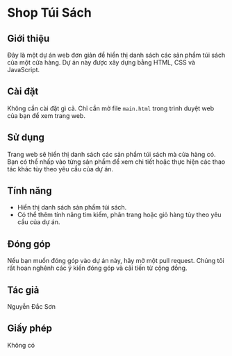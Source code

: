 # Shop Túi Sách

## Giới thiệu
Đây là một dự án web đơn giản để hiển thị danh sách các sản phẩm túi sách của một cửa hàng. Dự án này được xây dựng bằng HTML, CSS và JavaScript.

## Cài đặt
Không cần cài đặt gì cả. Chỉ cần mở file `main.html` trong trình duyệt web của bạn để xem trang web.

## Sử dụng
Trang web sẽ hiển thị danh sách các sản phẩm túi sách mà cửa hàng có. Bạn có thể nhấp vào từng sản phẩm để xem chi tiết hoặc thực hiện các thao tác khác tùy theo yêu cầu của dự án.

## Tính năng
- Hiển thị danh sách sản phẩm túi sách.
- Có thể thêm tính năng tìm kiếm, phân trang hoặc giỏ hàng tùy theo yêu cầu của dự án.

## Đóng góp
Nếu bạn muốn đóng góp vào dự án này, hãy mở một pull request. Chúng tôi rất hoan nghênh các ý kiến đóng góp và cải tiến từ cộng đồng.

## Tác giả
Nguyễn Đắc Sơn

## Giấy phép
Không có

